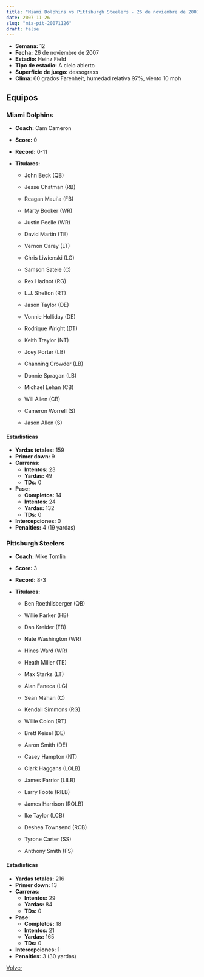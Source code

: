 ```yaml
---
title: "Miami Dolphins vs Pittsburgh Steelers - 26 de noviembre de 2007"
date: 2007-11-26
slug: "mia-pit-20071126"
draft: false
---
```


- **Semana:** 12
- **Fecha:** 26 de noviembre de 2007
- **Estadio:** Heinz Field
- **Tipo de estadio:** A cielo abierto
- **Superficie de juego:** dessograss
- **Clima:** 60 grados Farenheit, humedad relativa 97%, viento 10 mph

## Equipos


### Miami Dolphins
* **Coach:** Cam Cameron
* **Score:** 0
* **Record:** 0-11
* **Titulares:** 

  * John Beck (QB) 

  * Jesse Chatman (RB) 

  * Reagan Maui'a (FB) 

  * Marty Booker (WR) 

  * Justin Peelle (WR) 

  * David Martin (TE) 

  * Vernon Carey (LT) 

  * Chris Liwienski (LG) 

  * Samson Satele (C) 

  * Rex Hadnot (RG) 

  * L.J. Shelton (RT) 

  * Jason Taylor (DE) 

  * Vonnie Holliday (DE) 

  * Rodrique Wright (DT) 

  * Keith Traylor (NT) 

  * Joey Porter (LB) 

  * Channing Crowder (LB) 

  * Donnie Spragan (LB) 

  * Michael Lehan (CB) 

  * Will Allen (CB) 

  * Cameron Worrell (S) 

  * Jason Allen (S) 

#### Estadísticas
* **Yardas totales:** 159
* **Primer down:** 9
* **Carreras:**
  * **Intentos:** 23
  * **Yardas:** 49
  * **TDs:** 0
* **Pase:**
  * **Completos:** 14
  * **Intentos:** 24
  * **Yardas:** 132
  * **TDs:** 0
* **Intercepciones:** 0
* **Penalties:** 4 (19 yardas)

### Pittsburgh Steelers
* **Coach:** Mike Tomlin
* **Score:** 3
* **Record:** 8-3
* **Titulares:** 

  * Ben Roethlisberger (QB) 

  * Willie Parker (HB) 

  * Dan Kreider (FB) 

  * Nate Washington (WR) 

  * Hines Ward (WR) 

  * Heath Miller (TE) 

  * Max Starks (LT) 

  * Alan Faneca (LG) 

  * Sean Mahan (C) 

  * Kendall Simmons (RG) 

  * Willie Colon (RT) 

  * Brett Keisel (DE) 

  * Aaron Smith (DE) 

  * Casey Hampton (NT) 

  * Clark Haggans (LOLB) 

  * James Farrior (LILB) 

  * Larry Foote (RILB) 

  * James Harrison (ROLB) 

  * Ike Taylor (LCB) 

  * Deshea Townsend (RCB) 

  * Tyrone Carter (SS) 

  * Anthony Smith (FS) 

#### Estadísticas
* **Yardas totales:** 216
* **Primer down:** 13
* **Carreras:**
  * **Intentos:** 29
  * **Yardas:** 84
  * **TDs:** 0
* **Pase:**
  * **Completos:** 18
  * **Intentos:** 21
  * **Yardas:** 165
  * **TDs:** 0
* **Intercepciones:** 1
* **Penalties:** 3 (30 yardas)


[Volver](/historia/2007)

